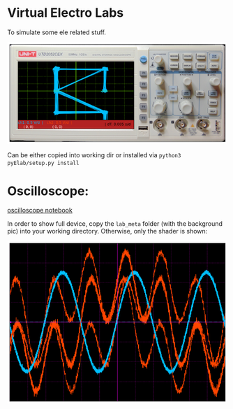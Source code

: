 # Virtual Electro Labs
To simulate some ele related stuff.

![square Lissajous curve](Demo/output_14_1.png)

Can be either copied into working dir or installed via
`python3 pyElab/setup.py install`

# Oscilloscope:
[oscilloscope notebook](Demo/OsciDemo.md)

In order to show full device, copy the `lab_meta` folder (with the background pic) into your working directory.
Otherwise, only the shader is shown:

![shader render](Demo/output_7_0.png)
